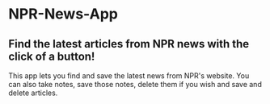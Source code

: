 # NPR-News-App

## Find the latest articles from NPR news with the click of a button!

This app lets you find and save the latest news from NPR's website. You can also take notes, save those notes, delete them if you wish and save and delete articles.


